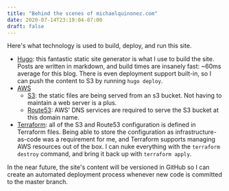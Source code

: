 ```yaml
---
title: "Behind the scenes of michaelquinonez.com"
date: 2020-07-14T23:19:04-07:00
draft: false
---
```


Here's what technology is used to build, deploy, and run this site.

* [Hugo](https://gohugo.io/): this fantastic static site generator is what I use to build the site. Posts are written in markdown, and build times are insanely fast: ~60ms average for this blog. There is even deployment support built-in, so I can push the content to S3 by running `hugo deploy`.
* [AWS](https://aws.amazon.com)
    * [S3](https://aws.amazon.com/s3/): the static files are being served from an s3 bucket. Not having to maintain a web server is a plus.
    * [Route53](https://aws.amazon.com/route53/): AWS' DNS services are required to serve the S3 bucket at this domain name.
* [Terraform](https://www.terraform.io/): all of the S3 and Route53 configuration is defined in Terraform files. Being able to store the configuration as infrastructure-as-code was a requirement for me, and Terraform supports managing AWS resources out of the box. I can nuke everything with the `terraform destroy` command, and bring it back up with `terraform apply`.

In the near future, the site's content will be versioned in GitHub so I can create an automated deployment process whenever new code is committed to the master branch.
